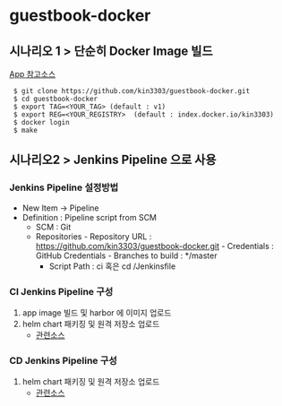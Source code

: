 # guestbook-docker

## 시나리오 1 > 단순히 Docker Image 빌드
 
 [App 참고소스](https://github.com/kubernetes/examples/blob/master/guestbook/php-redis/guestbook.php)

```console
 $ git clone https://github.com/kin3303/guestbook-docker.git
 $ cd guestbook-docker
 $ export TAG=<YOUR_TAG> (default : v1)
 $ export REG=<YOUR_REGISTRY>  (default : index.docker.io/kin3303)
 $ docker login
 $ make
``` 

## 시나리오2 > Jenkins Pipeline 으로 사용


 
###  Jenkins Pipeline 설정방법

- New Item -> Pipeline 
- Definition : Pipeline script from SCM
    - SCM : Git
    - Repositories
	        - Repository URL : https://github.com/kin3303/guestbook-docker.git
		       - Credentials : GitHub Credentials
		       - Branches to build : */master
	   - Script Path : ci 혹은 cd /Jenkinsfile

###  CI Jenkins Pipeline 구성
  1. app image 빌드 및 harbor 에 이미지 업로드
  2. helm chart 패키징 및 원격 저장소 업로드
     -  [관련소스](https://github.com/kin3303/guestbook)

### CD Jenkins Pipeline 구성
  1. helm chart 패키징 및 원격 저장소 업로드
     -  [관련소스](https://github.com/kin3303/guestbook)


